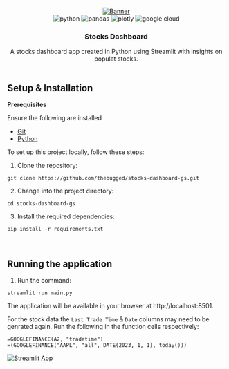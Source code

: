 <div align="center">
  <br />
    <a href="https://stocks-dashboard-gs.streamlit.app/" target="_blank">
      <img src="https://github.com/thebugged/stocks-dashboard-gs/assets/74977495/27eac714-f62c-4137-a4aa-bf5762da923a" alt="Banner">
    </a>
  <br />

  <div>
    <img src="https://img.shields.io/badge/-Python-black?style=for-the-badge&logoColor=white&logo=python&color=3776AB" alt="python" />
    <img src="https://img.shields.io/badge/-Pandas-black?style=for-the-badge&logoColor=white&logo=pandas&color=150458" alt="pandas" />
    <img src="https://img.shields.io/badge/-Plotly-black?style=for-the-badge&logoColor=white&logo=plotly&color=3F4F75" alt="plotly" />
    <img src="https://img.shields.io/badge/-Google_Cloud-black?style=for-the-badge&logoColor=white&logo=google-cloud&color=4285F4" alt="google cloud" />
</div>


  <h3 align="center">Stocks Dashboard</h3>

   <div align="center">
     A stocks dashboard app created in Python using Streamlit with insights on populat stocks. 
    </div>
</div>
<br/>



## Setup & Installation
**Prerequisites**

Ensure the following are installed
- [Git](https://git-scm.com/)
- [Python](https://www.python.org/downloads/)
  
To set up this project locally, follow these steps:

1. Clone the repository:
```shell
git clone https://github.com/thebugged/stocks-dashboard-gs.git
```

2. Change into the project directory: 
```shell
cd stocks-dashboard-gs
```

3. Install the required dependencies: 
```shell
pip install -r requirements.txt
```
<br/>

## Running the application
1. Run the command: 
```shell
streamlit run main.py
```

The application will be available in your browser at http://localhost:8501.


For the stock data the `Last Trade Time` &  `Date` columns may need to be genrated again. Run the following in the function cells respectively:
```shell
=GOOGLEFINANCE(A2, "tradetime")
=(GOOGLEFINANCE("AAPL", "all", DATE(2023, 1, 1), today()))
```


[![Streamlit App](https://static.streamlit.io/badges/streamlit_badge_black_white.svg)](https://stocks-dashboard-gs.streamlit.app/)


